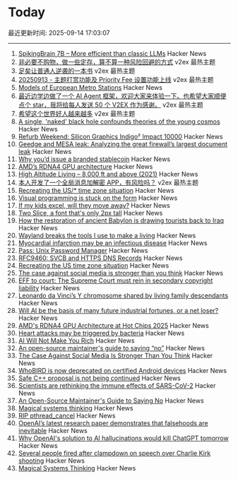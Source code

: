# Today

最近更新时间: 2025-09-14 17:03:07

--- 
1. [SpikingBrain 7B – More efficient than classic LLMs](https://github.com/BICLab/SpikingBrain-7B) Hacker News
2. [非必要不购物，做一些定存，算不算一种风险回避的方式](https://www.v2ex.com/t/1159085) v2ex 最热主题
3. [足矣让普通人逆袭的一本书](https://www.v2ex.com/t/1159060) v2ex 最热主题
4. [20250913 - 主题打赏功能及 Priority Fee 设置功能上线](https://www.v2ex.com/t/1159042) v2ex 最热主题
5. [Models of European Metro Stations](http://stations.albertguillaumes.cat/) Hacker News
6. [最近边学边做了一个 AI Agent 框架，欢迎大家来体验一下。也希望大家顺便点个 star，我将给每人发送 50 个 V2EX 作为感谢。](https://www.v2ex.com/t/1159055) v2ex 最热主题
7. [希望这个世界好人越来越多](https://www.v2ex.com/t/1159054) v2ex 最热主题
8. [A single, 'naked' black hole confounds theories of the young cosmos](https://www.quantamagazine.org/a-single-naked-black-hole-rewrites-the-history-of-the-universe-20250912/) Hacker News
9. [Refurb Weekend: Silicon Graphics Indigo² Impact 10000](http://oldvcr.blogspot.com/2025/09/refurb-weekend-silicon-graphics-indigo.html) Hacker News
10. [Geedge and MESA leak: Analyzing the great firewall’s largest document leak](https://gfw.report/blog/geedge_and_mesa_leak/en/) Hacker News
11. [Why you’d issue a branded stablecoin](https://text-incubation.com/Why+you%27d+issue+a+branded+stablecoin+like+McDonaldsCoin) Hacker News
12. [AMD’s RDNA4 GPU architecture](https://chipsandcheese.com/p/amds-rdna4-gpu-architecture-at-hot) Hacker News
13. [High Altitude Living – 8,000 ft and above (2021)](https://studioq.com/blog/2021/5/30/high-altitude-living-8000-ft-and-above-2450-meters) Hacker News
14. [本人开发了一个全局消息加解密 APP，有风险吗？](https://www.v2ex.com/t/1159041) v2ex 最热主题
15. [Recreating the US/* time zone situation](https://rachelbythebay.com/w/2025/09/12/tz/) Hacker News
16. [Visual programming is stuck on the form](https://interjectedfuture.com/visual-programming-is-stuck-on-the-form/) Hacker News
17. [If my kids excel, will they move away?](https://jeffreybigham.com/blog/2025/where-will-my-kids-go.html) Hacker News
18. [Two Slice, a font that's only 2px tall](https://joefatula.com/twoslice.html) Hacker News
19. [How the restoration of ancient Babylon is drawing tourists back to Iraq](https://www.theartnewspaper.com/2025/09/12/how-the-restoration-of-ancient-babylon-is-helping-to-draw-tourists-back-to-iraq) Hacker News
20. [Wayland breaks the tools I use to make a living](https://rykarn.se/2025/01/26/wayland) Hacker News
21. [Myocardial infarction may be an infectious disease](https://www.tuni.fi/en/news/myocardial-infarction-may-be-infectious-disease) Hacker News
22. [Pass: Unix Password Manager](https://www.passwordstore.org/) Hacker News
23. [RFC9460: SVCB and HTTPS DNS Records](https://datatracker.ietf.org/doc/html/rfc9460) Hacker News
24. [Recreating the US time zone situation](https://rachelbythebay.com/w/2025/09/12/tz/) Hacker News
25. [The case against social media is stronger than you think](https://arachnemag.substack.com/p/the-case-against-social-media-is) Hacker News
26. [EFF to court: The Supreme Court must rein in secondary copyright liability](https://www.eff.org/deeplinks/2025/09/eff-court-supreme-court-must-rein-expansive-secondary-copyright-liability) Hacker News
27. [Leonardo da Vinci’s Y chromosome shared by living family descendants](https://phys.org/news/2025-05-leonardo-da-vinci-dna-chromosome.html) Hacker News
28. [Will AI be the basis of many future industrial fortunes, or a net loser?](https://joincolossus.com/article/ai-will-not-make-you-rich/) Hacker News
29. [AMD's RDNA4 GPU Architecture at Hot Chips 2025](https://chipsandcheese.com/p/amds-rdna4-gpu-architecture-at-hot) Hacker News
30. [Heart attacks may be triggered by bacteria](https://www.tuni.fi/en/news/myocardial-infarction-may-be-infectious-disease) Hacker News
31. [AI Will Not Make You Rich](https://joincolossus.com/article/ai-will-not-make-you-rich/) Hacker News
32. [An open-source maintainer's guide to saying “no”](https://www.jlowin.dev/blog/oss-maintainers-guide-to-saying-no) Hacker News
33. [The Case Against Social Media Is Stronger Than You Think](https://arachnemag.substack.com/p/the-case-against-social-media-is) Hacker News
34. [WhoBIRD is now deprecated on certified Android devices](https://github.com/woheller69/whoBIRD) Hacker News
35. [Safe C++ proposal is not being continued](https://sibellavia.lol/posts/2025/09/safe-c-proposal-is-not-being-continued/) Hacker News
36. [Scientists are rethinking the immune effects of SARS-CoV-2](https://www.bmj.com/content/390/bmj.r1733) Hacker News
37. [An Open-Source Maintainer's Guide to Saying No](https://www.jlowin.dev/blog/oss-maintainers-guide-to-saying-no) Hacker News
38. [Magical systems thinking](https://worksinprogress.co/issue/magical-systems-thinking/) Hacker News
39. [RIP pthread_cancel](https://eissing.org/icing/posts/rip_pthread_cancel/) Hacker News
40. [OpenAI’s latest research paper demonstrates that falsehoods are inevitable](https://theconversation.com/why-openais-solution-to-ai-hallucinations-would-kill-chatgpt-tomorrow-265107) Hacker News
41. [Why OpenAI's solution to AI hallucinations would kill ChatGPT tomorrow](https://theconversation.com/why-openais-solution-to-ai-hallucinations-would-kill-chatgpt-tomorrow-265107) Hacker News
42. [Several people fired after clampdown on speech over Charlie Kirk shooting](https://www.theguardian.com/us-news/2025/sep/13/charlie-kirk-shooting-people-fired-social-media) Hacker News
43. [Magical Systems Thinking](https://worksinprogress.co/issue/magical-systems-thinking/) Hacker News
